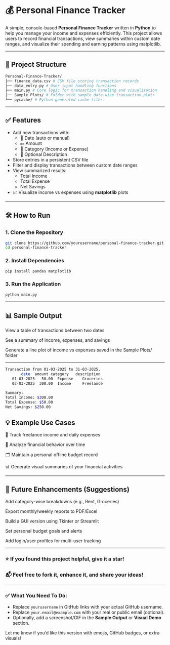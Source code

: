 # 💰 Personal Finance Tracker

A simple, console-based **Personal Finance Tracker** written in **Python** to help you manage your income and expenses efficiently. This project allows users to record financial transactions, view summaries within custom date ranges, and visualize their spending and earning patterns using matplotlib.

---

## 📁 Project Structure

```bash
Personal-Finance-Tracker/
├── finance_data.csv # CSV file storing transaction records
├── data_entry.py # User input handling functions
├── main.py # Core logic for transaction handling and visualization
├── Sample Plots/ # Folder with sample date-wise transaction plots
└── pycache/ # Python-generated cache files
```

---

## ✅ Features

- Add new transactions with:
  - 📅 Date (auto or manual)
  - 💵 Amount
  - 📂 Category (Income or Expense)
  - 📝 Optional Description
- Store entries in a persistent CSV file
- Filter and display transactions between custom date ranges
- View summarized results:
  - Total Income
  - Total Expense
  - Net Savings
- 📈 Visualize income vs expenses using **matplotlib** plots

---

## 🛠 How to Run

### 1. Clone the Repository

```bash
git clone https://github.com/yourusername/personal-finance-tracker.git
cd personal-finance-tracker
```

### 2. Install Dependencies
```bash
pip install pandas matplotlib
```

### 3. Run the Application
```bash
python main.py
```

---

## 📊 Sample Output

View a table of transactions between two dates

See a summary of income, expenses, and savings

Generate a line plot of income vs expenses saved in the Sample Plots/ folder

---

```bash
Transaction from 01-03-2025 to 31-03-2025.
       date  amount category   description
   01-03-2025   50.00  Expense    Groceries
   02-03-2025  300.00  Income     Freelance

Summary:
Total Income: $300.00
Total Expense: $50.00
Net Savings: $250.00
```

## 💡 Example Use Cases

📒 Track freelance income and daily expenses

📆 Analyze financial behavior over time

🗂 Maintain a personal offline budget record

📊 Generate visual summaries of your financial activities


---


## 📌 Future Enhancements (Suggestions)
Add category-wise breakdowns (e.g., Rent, Groceries)

Export monthly/weekly reports to PDF/Excel

Build a GUI version using Tkinter or Streamlit

Set personal budget goals and alerts

Add login/user profiles for multi-user tracking


---

### ⭐ If you found this project helpful, give it a star!
### 📬 Feel free to fork it, enhance it, and share your ideas!


---

### ✅ What You Need To Do:
- Replace `yourusername` in GitHub links with your actual GitHub username.
- Replace `your.email@example.com` with your real or public email (optional).
- Optionally, add a screenshot/GIF in the **Sample Output** or **Visual Demo** section.

Let me know if you’d like this version with emojis, GitHub badges, or extra visuals!





